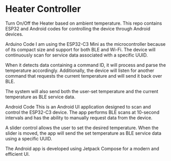 # Heater Controller
Turn On/Off the Heater based on ambient temperature. This repo contains ESP32 and Android codes for controlling the device through Android devices. 


Arduino Code
I am using the ESP32-C3 Mini as the microcontroller because of its compact size and support for both BLE and Wi-Fi. The device will continuously scan for service data associated with a specific UUID.

When it detects data containing a command ID, it will process and parse the temperature accordingly. Additionally, the device will listen for another command that requests the current temperature and will send it back over BLE.

The system will also send both the user-set temperature and the current temperature as BLE service data.

Android Code
This is an Android UI application designed to scan and control the ESP32-C3 device. The app performs BLE scans at 10-second intervals and has the ability to manually request data from the device.

A slider control allows the user to set the desired temperature. When the slider is moved, the app will send the set temperature as BLE service data using a specific UUID.

The Android app is developed using Jetpack Compose for a modern and efficient UI.
